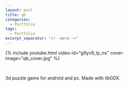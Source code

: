 ```yaml
---
layout: post
title: qb
categories:
  - Portfolio
tags:
  - Portfolio
excerpt_separator: "<!--more-->"
---
```


{% include youtube.html video-id="g9yv9_lp_ns" cover-image="qb_cover.jpg" %}

 ឵឵
<!--more-->

3d puzzle game for android and pc. Made with libGDX.
